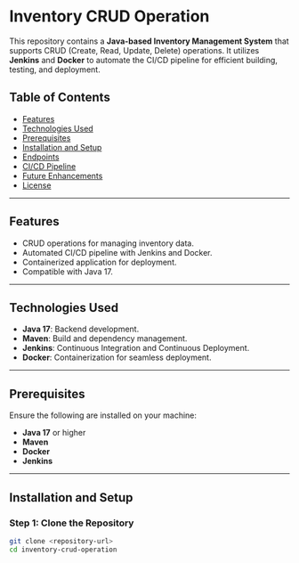 # Inventory CRUD Operation

This repository contains a **Java-based Inventory Management System** that supports CRUD (Create, Read, Update, Delete) operations. It utilizes **Jenkins** and **Docker** to automate the CI/CD pipeline for efficient building, testing, and deployment.

## Table of Contents

- [Features](#features)
- [Technologies Used](#technologies-used)
- [Prerequisites](#prerequisites)
- [Installation and Setup](#installation-and-setup)
- [Endpoints](#endpoints)
- [CI/CD Pipeline](#ci-cd-pipeline)
- [Future Enhancements](#future-enhancements)
- [License](#license)

---

## Features

- CRUD operations for managing inventory data.
- Automated CI/CD pipeline with Jenkins and Docker.
- Containerized application for deployment.
- Compatible with Java 17.

---

## Technologies Used

- **Java 17**: Backend development.
- **Maven**: Build and dependency management.
- **Jenkins**: Continuous Integration and Continuous Deployment.
- **Docker**: Containerization for seamless deployment.

---

## Prerequisites

Ensure the following are installed on your machine:
- **Java 17** or higher
- **Maven**
- **Docker**
- **Jenkins**

---

## Installation and Setup

### Step 1: Clone the Repository
```bash
git clone <repository-url>
cd inventory-crud-operation
